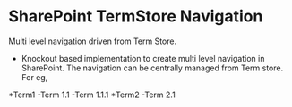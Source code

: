 # SharePoint TermStore Navigation
Multi level navigation driven from Term Store.

- Knockout based implementation to create multi level navigation in SharePoint. The navigation can be centrally managed from Term store.
For eg, 


*Term1
  -Term 1.1
    -Term 1.1.1
*Term2
  -Term 2.1

